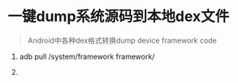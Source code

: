# 一键dump系统源码到本地dex文件



>   Android中各种dex格式转换dump device framework code



1.   adb pull /system/framework framework/

2.   
